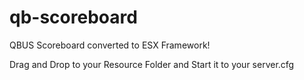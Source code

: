 # qb-scoreboard
QBUS Scoreboard converted to ESX Framework!


Drag and Drop to your Resource Folder and Start it to your server.cfg
